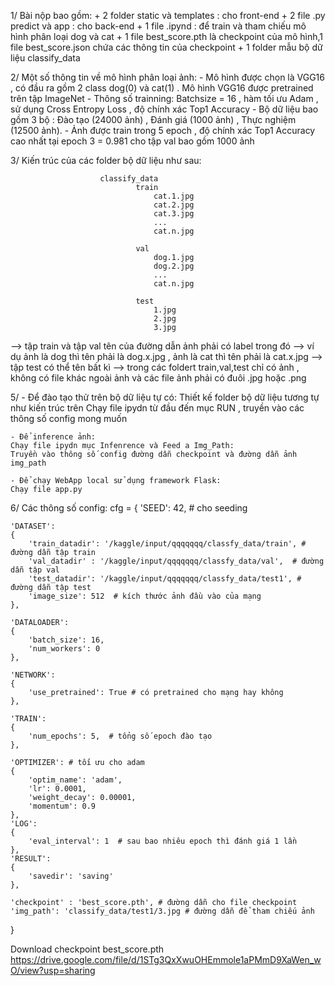 1/ Bài nộp bao gồm:
    + 2 folder static và templates : cho front-end
    + 2 file .py predict và app : cho back-end
    + 1 file .ipynd : để train và tham chiếu mô hình phân loại dog và cat
    + 1 file best_score.pth là checkpoint của mô hình,1 file best_score.json chứa các thông tin của checkpoint
    + 1 folder mẫu bộ dữ liệu classify_data

2/ Một số thông tin về mô hình phân loại ảnh:
    - Mô hình được chọn là VGG16 , có đầu ra gồm 2 class dog(0) và cat(1) . Mô hình VGG16 được pretrained trên tập ImageNet
    - Thông số trainning: Batchsize = 16 , hàm tối ưu Adam , sử dụng Cross Entropy Loss , độ chính xác Top1 Accuracy
    - Bộ dữ liệu bao gồm 3 bộ : Đào tạo (24000 ảnh) , Đánh giá (1000 ảnh) , Thực nghiệm (12500 ảnh).
    - Ảnh được train trong 5 epoch , độ chính xác Top1 Accuracy cao nhất tại epoch 3 = 0.981 cho tập val bao gồm 1000 ảnh


3/ Kiến trúc của các folder bộ dữ liệu như sau:

                        classify_data
                                train
                                    cat.1.jpg
                                    cat.2.jpg
                                    cat.3.jpg
                                    ...
                                    cat.n.jpg
                                
                                val
                                    dog.1.jpg
                                    dog.2.jpg
                                    ...
                                    cat.n.jpg
                                
                                test
                                    1.jpg
                                    2.jpg
                                    3.jpg


--> tập train và tập val tên của đường dẫn ảnh phải có label trong đó --> ví dụ ảnh là dog thì tên phải là dog.x.jpg , ảnh là cat thì tên phải là cat.x.jpg
--> tập test có thể tên bất kì
--> trong các foldert train,val,test chỉ có ảnh , không có file khác ngoài ảnh  và các file ảnh phải có đuôi .jpg hoặc .png



5/	 - Để đào tạo thử trên bộ dữ liệu tự có:
    Thiết kế folder bộ dữ liệu tương tự như kiến trúc trên
    Chạy file ipydn từ đầu đến mục RUN , truyền vào các thông số config mong muốn

	- Để inference ảnh:
    Chạy file ipydn mục Infenrence và Feed a Img_Path:
    Truyền vào thông số config đường dẫn checkpoint và đường dẫn ảnh img_path 

	- Để chạy WebApp local sử dụng framework Flask:
    Chạy file app.py


6/ Các thông số config:
    cfg = {
    'SEED': 42,  # cho seeding

    'DATASET':
    {    
        'train_datadir': '/kaggle/input/qqqqqqq/classfy_data/train', # đường dẫn tập train
        'val_datadir' : '/kaggle/input/qqqqqqq/classfy_data/val',  # đường dẫn tập val
        'test_datadir': '/kaggle/input/qqqqqqq/classfy_data/test1', # đường dẫn tập test
        'image_size': 512  # kích thước ảnh đầu vào của mạng
    },
    
    'DATALOADER':
    {
        'batch_size': 16, 
        'num_workers': 0
    },
    
    'NETWORK':
    {
        'use_pretrained': True # có pretrained cho mạng hay không
    },

    'TRAIN':
    {
        'num_epochs': 5,  # tổng số epoch đào tạo
    },

    'OPTIMIZER': # tối ưu cho adam
    {
        'optim_name': 'adam',
        'lr': 0.0001,
        'weight_decay': 0.00001,
        'momentum': 0.9
    },
    'LOG':
    {
        'eval_interval': 1  # sau bao nhiêu epoch thì đánh giá 1 lần
    },
    'RESULT':
    {
        'savedir': 'saving'
    },

    'checkpoint' : 'best_score.pth', # đường dẫn cho file checkpoint
    'img_path': 'classify_data/test1/3.jpg # đường dẫn để tham chiếu ảnh
}

Download checkpoint best_score.pth
https://drive.google.com/file/d/1STg3QxXwuOHEmmole1aPMmD9XaWen_wO/view?usp=sharing

